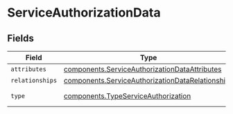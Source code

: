 # ServiceAuthorizationData


## Fields

| Field                                                                                                                       | Type                                                                                                                        | Required                                                                                                                    | Description                                                                                                                 |
| --------------------------------------------------------------------------------------------------------------------------- | --------------------------------------------------------------------------------------------------------------------------- | --------------------------------------------------------------------------------------------------------------------------- | --------------------------------------------------------------------------------------------------------------------------- |
| `attributes`                                                                                                                | [components.ServiceAuthorizationDataAttributes](../../../sdk/models/components/serviceauthorizationdataattributes.md)       | :heavy_minus_sign:                                                                                                          | N/A                                                                                                                         |
| `relationships`                                                                                                             | [components.ServiceAuthorizationDataRelationships](../../../sdk/models/components/serviceauthorizationdatarelationships.md) | :heavy_minus_sign:                                                                                                          | N/A                                                                                                                         |
| `type`                                                                                                                      | [components.TypeServiceAuthorization](../../../sdk/models/components/typeserviceauthorization.md)                           | :heavy_minus_sign:                                                                                                          | Resource type                                                                                                               |